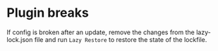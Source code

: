 # Plugin breaks

If config is broken after an update, remove the changes from the lazy-lock.json file
and run `Lazy Restore` to restore the state of the lockfile.
